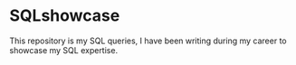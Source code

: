 # SQLshowcase
This repository is my SQL queries, I have been writing during my career to showcase my SQL expertise.
